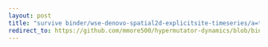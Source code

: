 ```yaml
---
layout: post
title: "survive binder/wse-denovo-spatial2d-explicitsite-timeseries/a=traits+nmut=14+rep=5dc8e084-0382-4d7b-9b76-6c3902ca3c1d+ext=.gif"
redirect_to: https://github.com/mmore500/hypermutator-dynamics/blob/binder-wse-denovo-spatial2d-explicitsite-timeseries.ipynb/binder/wse-denovo-spatial2d-explicitsite-timeseries/a%3Dtraits%2Bnmut%3D14%2Brep%3D5dc8e084-0382-4d7b-9b76-6c3902ca3c1d%2Bext%3D.gif
---
```

